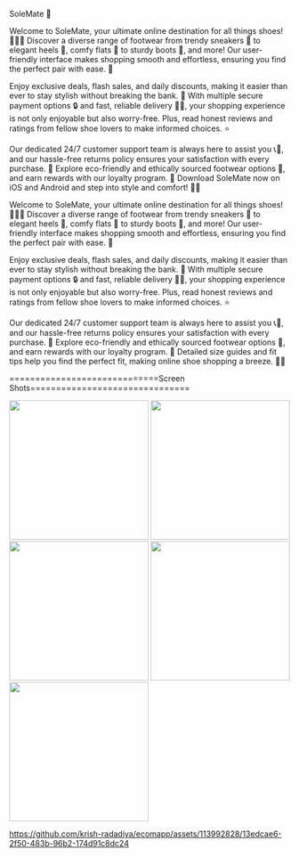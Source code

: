 SoleMate 👟


Welcome to SoleMate, your ultimate online destination for all things shoes! 🥿👠👟 Discover a diverse range of footwear from trendy sneakers 👟 to elegant heels 👠, comfy flats 🥿 to sturdy boots 🥾, and more! Our user-friendly interface makes shopping smooth and effortless, ensuring you find the perfect pair with ease. 📲

Enjoy exclusive deals, flash sales, and daily discounts, making it easier than ever to stay stylish without breaking the bank. 🎉 With multiple secure payment options 🔒 and fast, reliable delivery 🚚💨, your shopping experience is not only enjoyable but also worry-free. Plus, read honest reviews and ratings from fellow shoe lovers to make informed choices. ⭐

Our dedicated 24/7 customer support team is always here to assist you 📞💬, and our hassle-free returns policy ensures your satisfaction with every purchase. 🔄 Explore eco-friendly and ethically sourced footwear options 🌱, and earn rewards with our loyalty program. 🎁 Download SoleMate now on iOS and Android and step into style and comfort! 📱✨

Welcome to SoleMate, your ultimate online destination for all things shoes! 🥿👠👟 Discover a diverse range of footwear from trendy sneakers 👟 to elegant heels 👠, comfy flats 🥿 to sturdy boots 🥾, and more! Our user-friendly interface makes shopping smooth and effortless, ensuring you find the perfect pair with ease. 📲

Enjoy exclusive deals, flash sales, and daily discounts, making it easier than ever to stay stylish without breaking the bank. 🎉 With multiple secure payment options 🔒 and fast, reliable delivery 🚚💨, your shopping experience is not only enjoyable but also worry-free. Plus, read honest reviews and ratings from fellow shoe lovers to make informed choices. ⭐

Our dedicated 24/7 customer support team is always here to assist you 📞💬, and our hassle-free returns policy ensures your satisfaction with every purchase. 🔄 Explore eco-friendly and ethically sourced footwear options 🌱, and earn rewards with our loyalty program. 🎁 Detailed size guides and fit tips help you find the perfect fit, making online shoe shopping a breeze. 📏👞

=============================Screen Shots===============================

<img src="https://github.com/krish-radadiya/ecomapp/assets/113992828/47868a87-ddca-4eb1-8ddc-a0e0ab76451f" width="250">
<img src="https://github.com/krish-radadiya/ecomapp/assets/113992828/a438b3e1-41e7-47e1-b34e-f2fcd2273f2d" width="250">
<img src="https://github.com/krish-radadiya/ecomapp/assets/113992828/778f1b82-1aaa-42e6-a9c7-fba8d4daf710" width="250">
<img src="https://github.com/krish-radadiya/ecomapp/assets/113992828/7328afd4-d578-42b1-b724-8c0dada7ed10" width="250">
<img src="https://github.com/krish-radadiya/ecomapp/assets/113992828/53ca9d13-6f1e-4381-81bb-9aa2ee06877b" width="250">

https://github.com/krish-radadiya/ecomapp/assets/113992828/13edcae6-2f50-483b-96b2-174d91c8dc24

